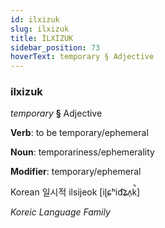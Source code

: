 ```yaml
---
id: ilxizuk
slug: ilxizuk
title: İLXİZUK
sidebar_position: 73
hoverText: temporary § Adjective
---
```


### ilxizuk

*temporary* **§** Adjective

**Verb**: to be temporary/ephemeral

**Noun**: temporariness/ephemerality

**Modifier**: temporary/ephemeral

Korean 일시적 ilsijeok [iɭɕʰid͡ʑʌ̹k̚]

*Koreic Language Family*